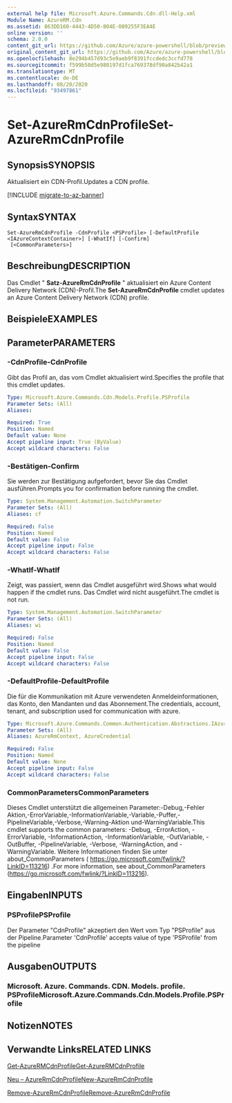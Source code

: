```yaml
---
external help file: Microsoft.Azure.Commands.Cdn.dll-Help.xml
Module Name: AzureRM.Cdn
ms.assetid: 863DD160-4443-4D50-804E-089255F3EA4E
online version: ''
schema: 2.0.0
content_git_url: https://github.com/Azure/azure-powershell/blob/preview/src/ResourceManager/Cdn/Commands.Cdn/help/Set-AzureRmCdnProfile.md
original_content_git_url: https://github.com/Azure/azure-powershell/blob/preview/src/ResourceManager/Cdn/Commands.Cdn/help/Set-AzureRmCdnProfile.md
ms.openlocfilehash: 8e294b457d93c5e9aeb9f8391fccdedc3ccfd778
ms.sourcegitcommit: f599b50d5e980197d1fca769378df90a842b42a1
ms.translationtype: MT
ms.contentlocale: de-DE
ms.lasthandoff: 08/20/2020
ms.locfileid: "93497861"
---
```

# <span data-ttu-id="6c8f6-101">Set-AzureRmCdnProfile</span><span class="sxs-lookup"><span data-stu-id="6c8f6-101">Set-AzureRmCdnProfile</span></span>

## <span data-ttu-id="6c8f6-102">Synopsis</span><span class="sxs-lookup"><span data-stu-id="6c8f6-102">SYNOPSIS</span></span>
<span data-ttu-id="6c8f6-103">Aktualisiert ein CDN-Profil.</span><span class="sxs-lookup"><span data-stu-id="6c8f6-103">Updates a CDN profile.</span></span>

[!INCLUDE [migrate-to-az-banner](../../includes/migrate-to-az-banner.md)]

## <span data-ttu-id="6c8f6-104">Syntax</span><span class="sxs-lookup"><span data-stu-id="6c8f6-104">SYNTAX</span></span>

```
Set-AzureRmCdnProfile -CdnProfile <PSProfile> [-DefaultProfile <IAzureContextContainer>] [-WhatIf] [-Confirm]
 [<CommonParameters>]
```

## <span data-ttu-id="6c8f6-105">Beschreibung</span><span class="sxs-lookup"><span data-stu-id="6c8f6-105">DESCRIPTION</span></span>
<span data-ttu-id="6c8f6-106">Das Cmdlet " **Satz-AzureRmCdnProfile** " aktualisiert ein Azure Content Delivery Network (CDN)-Profil.</span><span class="sxs-lookup"><span data-stu-id="6c8f6-106">The **Set-AzureRmCdnProfile** cmdlet updates an Azure Content Delivery Network (CDN) profile.</span></span>

## <span data-ttu-id="6c8f6-107">Beispiele</span><span class="sxs-lookup"><span data-stu-id="6c8f6-107">EXAMPLES</span></span>

## <span data-ttu-id="6c8f6-108">Parameter</span><span class="sxs-lookup"><span data-stu-id="6c8f6-108">PARAMETERS</span></span>

### <span data-ttu-id="6c8f6-109">-CdnProfile</span><span class="sxs-lookup"><span data-stu-id="6c8f6-109">-CdnProfile</span></span>
<span data-ttu-id="6c8f6-110">Gibt das Profil an, das vom Cmdlet aktualisiert wird.</span><span class="sxs-lookup"><span data-stu-id="6c8f6-110">Specifies the profile that this cmdlet updates.</span></span>

```yaml
Type: Microsoft.Azure.Commands.Cdn.Models.Profile.PSProfile
Parameter Sets: (All)
Aliases: 

Required: True
Position: Named
Default value: None
Accept pipeline input: True (ByValue)
Accept wildcard characters: False
```

### <span data-ttu-id="6c8f6-111">-Bestätigen</span><span class="sxs-lookup"><span data-stu-id="6c8f6-111">-Confirm</span></span>
<span data-ttu-id="6c8f6-112">Sie werden zur Bestätigung aufgefordert, bevor Sie das Cmdlet ausführen.</span><span class="sxs-lookup"><span data-stu-id="6c8f6-112">Prompts you for confirmation before running the cmdlet.</span></span>

```yaml
Type: System.Management.Automation.SwitchParameter
Parameter Sets: (All)
Aliases: cf

Required: False
Position: Named
Default value: False
Accept pipeline input: False
Accept wildcard characters: False
```

### <span data-ttu-id="6c8f6-113">-WhatIf</span><span class="sxs-lookup"><span data-stu-id="6c8f6-113">-WhatIf</span></span>
<span data-ttu-id="6c8f6-114">Zeigt, was passiert, wenn das Cmdlet ausgeführt wird.</span><span class="sxs-lookup"><span data-stu-id="6c8f6-114">Shows what would happen if the cmdlet runs.</span></span>
<span data-ttu-id="6c8f6-115">Das Cmdlet wird nicht ausgeführt.</span><span class="sxs-lookup"><span data-stu-id="6c8f6-115">The cmdlet is not run.</span></span>

```yaml
Type: System.Management.Automation.SwitchParameter
Parameter Sets: (All)
Aliases: wi

Required: False
Position: Named
Default value: False
Accept pipeline input: False
Accept wildcard characters: False
```

### <span data-ttu-id="6c8f6-116">-DefaultProfile</span><span class="sxs-lookup"><span data-stu-id="6c8f6-116">-DefaultProfile</span></span>
<span data-ttu-id="6c8f6-117">Die für die Kommunikation mit Azure verwendeten Anmeldeinformationen, das Konto, den Mandanten und das Abonnement.</span><span class="sxs-lookup"><span data-stu-id="6c8f6-117">The credentials, account, tenant, and subscription used for communication with azure.</span></span>

```yaml
Type: Microsoft.Azure.Commands.Common.Authentication.Abstractions.IAzureContextContainer
Parameter Sets: (All)
Aliases: AzureRmContext, AzureCredential

Required: False
Position: Named
Default value: None
Accept pipeline input: False
Accept wildcard characters: False
```

### <span data-ttu-id="6c8f6-118">CommonParameters</span><span class="sxs-lookup"><span data-stu-id="6c8f6-118">CommonParameters</span></span>
<span data-ttu-id="6c8f6-119">Dieses Cmdlet unterstützt die allgemeinen Parameter:-Debug,-Fehler Aktion,-ErrorVariable,-InformationVariable,-Variable,-Puffer,-PipelineVariable,-Verbose,-Warning-Aktion und-WarningVariable.</span><span class="sxs-lookup"><span data-stu-id="6c8f6-119">This cmdlet supports the common parameters: -Debug, -ErrorAction, -ErrorVariable, -InformationAction, -InformationVariable, -OutVariable, -OutBuffer, -PipelineVariable, -Verbose, -WarningAction, and -WarningVariable.</span></span> <span data-ttu-id="6c8f6-120">Weitere Informationen finden Sie unter about_CommonParameters ( https://go.microsoft.com/fwlink/?LinkID=113216) .</span><span class="sxs-lookup"><span data-stu-id="6c8f6-120">For more information, see about_CommonParameters (https://go.microsoft.com/fwlink/?LinkID=113216).</span></span>

## <span data-ttu-id="6c8f6-121">Eingaben</span><span class="sxs-lookup"><span data-stu-id="6c8f6-121">INPUTS</span></span>

### <span data-ttu-id="6c8f6-122">PSProfile</span><span class="sxs-lookup"><span data-stu-id="6c8f6-122">PSProfile</span></span>
<span data-ttu-id="6c8f6-123">Der Parameter "CdnProfile" akzeptiert den Wert vom Typ "PSProfile" aus der Pipeline.</span><span class="sxs-lookup"><span data-stu-id="6c8f6-123">Parameter 'CdnProfile' accepts value of type 'PSProfile' from the pipeline</span></span>

## <span data-ttu-id="6c8f6-124">Ausgaben</span><span class="sxs-lookup"><span data-stu-id="6c8f6-124">OUTPUTS</span></span>

### <span data-ttu-id="6c8f6-125">Microsoft. Azure. Commands. CDN. Models. profile. PSProfile</span><span class="sxs-lookup"><span data-stu-id="6c8f6-125">Microsoft.Azure.Commands.Cdn.Models.Profile.PSProfile</span></span>

## <span data-ttu-id="6c8f6-126">Notizen</span><span class="sxs-lookup"><span data-stu-id="6c8f6-126">NOTES</span></span>

## <span data-ttu-id="6c8f6-127">Verwandte Links</span><span class="sxs-lookup"><span data-stu-id="6c8f6-127">RELATED LINKS</span></span>

[<span data-ttu-id="6c8f6-128">Get-AzureRMCdnProfile</span><span class="sxs-lookup"><span data-stu-id="6c8f6-128">Get-AzureRMCdnProfile</span></span>](./Get-AzureRMCdnProfile.md)

[<span data-ttu-id="6c8f6-129">Neu – AzureRmCdnProfile</span><span class="sxs-lookup"><span data-stu-id="6c8f6-129">New-AzureRmCdnProfile</span></span>](./New-AzureRmCdnProfile.md)

[<span data-ttu-id="6c8f6-130">Remove-AzureRmCdnProfile</span><span class="sxs-lookup"><span data-stu-id="6c8f6-130">Remove-AzureRmCdnProfile</span></span>](./Remove-AzureRmCdnProfile.md)


